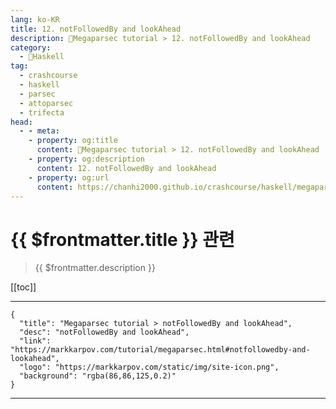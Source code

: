 ```yaml
---
lang: ko-KR
title: 12. notFollowedBy and lookAhead
description: 🐑Megaparsec tutorial > 12. notFollowedBy and lookAhead
category:
  - 🐑Haskell
tag: 
  - crashcourse
  - haskell
  - parsec
  - attoparsec
  - trifecta
head:
  - - meta:
    - property: og:title
      content: 🐑Megaparsec tutorial > 12. notFollowedBy and lookAhead
    - property: og:description
      content: 12. notFollowedBy and lookAhead
    - property: og:url
      content: https://chanhi2000.github.io/crashcourse/haskell/megaparsec/12.html
---
```


# {{ $frontmatter.title }} 관련

> {{ $frontmatter.description }}

[[toc]]

---

```component VPCard
{
  "title": "Megaparsec tutorial > notFollowedBy and lookAhead",
  "desc": "notFollowedBy and lookAhead",
  "link": "https://markkarpov.com/tutorial/megaparsec.html#notfollowedby-and-lookahead",
  "logo": "https://markkarpov.com/static/img/site-icon.png",
  "background": "rgba(86,86,125,0.2)"
}
```

---

<TagLinks />